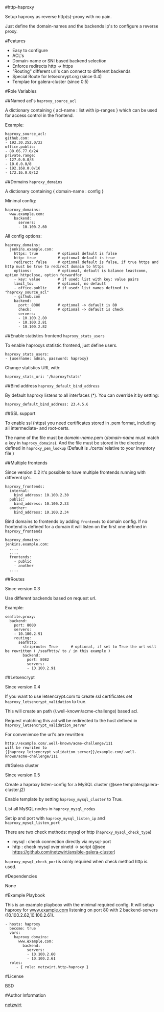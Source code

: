 #http-haproxy

Setup haproxy as reverse http(s)-proxy with no pain. 

Just define the domain-names and the backends ip's to configure a reverse proxy.

#Features

- Easy to configure
- ACL's 
- Domain-name or SNI based backend selection
- Enforce redirects http -> https
- "Routing" different url's can connect to different backends
- Special Route for letsecnrypt.org (since 0.4)
- Templae for galera-cluster (since 0.5)

#Role Variables

##Named acl's `haproxy_source_acl`

A dictionary containing { acl-name : list with ip-ranges } which can be used for access control in the frontend.

Example:

    haproxy_source_acl:
    github.com: 
    - 192.30.252.0/22
    office.public:
    - 88.66.77.0/24
    private.range:
    - 127.0.0.0/8
    - 10.0.0.0/8
    - 192.168.0.0/16
    - 172.16.0.0/12
  

##Domains `haproxy_domains`

A dictionary containing { domain-name : config } 

Minimal config:

    haproxy_domains:
      www.example.com:
        backend:
          servers:
          - 10.100.2.60

All config options:

    haproxy_domains:
      jenkins.example.com:
        https: true         # optional default is false
        http: true          # optional default is true
        redirect: false     # optional default is false, if true https and http must be true to redirect domain to https
        options:            # optional, default is balance leastconn, option httpclose, option forwardfor
        - key: value        # if used: list with key: value pairs
        limit_to:           # optional, no default
        - office.public     # if used: list names defined in "haproxy_source_acl"
        - github.com
        backend:
          port: 8080        # optional -> default is 80
          check:            # optional -> default is check 
          servers:
          - 10.100.2.80
          - 10.100.2.81
          - 10.100.2.82

##Enable statistics frontend `haproxy_stats_users`

To enable haproxys statistic frontend, just define users.

    haproxy_stats_users:
    - {username: admin, password: haproxy}

Change statistics URL with:

    haproxy_stats_uri: '/haproxy?stats'

##Bind address `haproxy_default_bind_address`

By default haproxy listens to all interfaces (*). You can override it by setting:

    haproxy_default_bind_address: 23.4.5.6

##SSL support

To enable ssl (https) you need certificates stored in .pem format, including all intermediate- and root-certs.

The name of the file must be _domain-name_.pem (_domain-name_ must match a key in `haproxy_domains`).
And the file must be stored in the directory defined in `haproxy_pem_lookup` (Default is ./certs/ relative to your inventory file )

##Multiple frontends

Since version 0.2 it's possible to have multiple frontends running with different ip's.

    haproxy_frontends:
      internal: 
        bind_address: 10.100.2.30
      public: 
        bind_address: 10.100.2.33
      another: 
        bind_address: 10.100.2.34  

Bind domains to frontends by adding `frontends` to domain config. If no frontend is defined for a domain it will listen on the first one defined in `haproxy_frontends`

    haproxy_domains:
    jenkins.example.com:
      ....
      ....
      frontends:
        - public
        - another
      ....

##Routes

Since version 0.3

Use different backends based on request url.

Example:

    seafile.proxy:
      backend:
        port: 8000
        servers:
        - 10.100.2.91
        routing:
          seafhttp:
            striproute: True      # optional, if set to True the url will be rewritten ( /seafhttp/ to / in this example )
            backend:
              port: 8082
              servers:
              - 10.100.2.91

##Letsencrypt 

Since version 0.4

If you want to use letsencrypt.com to create ssl certificates set `haproxy_letsencrypt_validation` to true.

This will create an path (/.well-known/acme-challenge) based acl.

Request matching this acl will be redirected to the host defined in `haproxy_letsencrypt_validation_server`

For convenience the url's are rewritten:

    http://example.com/.well-known/acme-challenge/111
    will be rewriten to {{haproxy_letsencrypt_validation_server}}/example.com/.well-known/acme-challenge/111 


##Galera cluster

Since version 0.5

Create a haproxy listen-config for a MySQL cluster (@see templates/galera-cluster.j2)

Enable template by setting `haproxy_mysql_cluster` to True.

List all MySQL nodes in `haproxy_mysql_nodes`

Set ip and port with `haproxy_mysql_listen_ip` and `haproxy_mysql_listen_port`

There are two check methods: mysql or http (`haproxy_mysql_check_type`)
- mysql : check connection directly via mysql-port
- http : check mysql over xinetd -> script (@see https://github.com/netzwirt/ansible-galera-cluster)

`haproxy_mysql_check_port`is onnly required when check method http is used.


#Dependencies

None

#Example Playbook

This is an example playboox with the minimal required config. It will setup haproxy for www.example.com listening on port 80 with 2 backend-servers (10.100.2.62,10.100.2.61).

    - hosts: haproxy
      become: true
      vars:
        haproxy_domains:
          www.example.com:
            backend:
              servers:
              - 10.100.2.60
              - 10.100.2.61
      roles:
         - { role: netzwirt.http-haproxy }


#License

BSD

#Author Information

[netzwirt](https://github.com/netzwirt)

